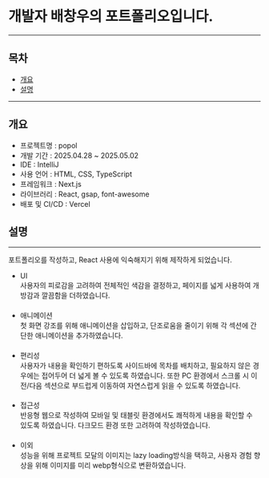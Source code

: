 # 개발자 배창우의 포트폴리오입니다.
***
## 목차
- [개요](#개요)
- [설명](#설명)
***
## 개요
- 프로젝트명 : popol
- 개발 기간 : 2025.04.28 ~ 2025.05.02
- IDE : IntelliJ
- 사용 언어 : HTML, CSS, TypeScript
- 프레임워크 : Next.js
- 라이브러리 : React, gsap, font-awesome
- 배포 및 CI/CD : Vercel
## 설명
***
포트폴리오를 작성하고, React 사용에 익숙해지기 위해 제작하게 되었습니다.  
- UI  
사용자의 피로감을 고려하여 전체적인 색감을 결정하고, 페이지를 넓게 사용하여 개방감과 깔끔함을 더하였습니다.  
####
- 애니메이션  
첫 화면 강조를 위해 애니메이션을 삽입하고, 단조로움을 줄이기 위해 각 섹션에 간단한 애니메이션을 추가하였습니다.  
####
- 편리성  
사용자가 내용을 확인하기 편하도록 사이드바에 목차를 배치하고, 필요하지 않은 경우에는 접어두어 더 넓게 볼 수 있도록 하였습니다. 또한 PC 환경에서 스크롤 시 이전/다음 섹션으로 부드럽게 이동하여 자연스럽게 읽을 수 있도록 하였습니다.  
####
- 접근성  
반응형 웹으로 작성하여 모바일 및 태블릿 환경에서도 쾌적하게 내용을 확인할 수 있도록 하였습니다. 다크모드 환경 또한 고려하여 작성하였습니다.  
####
- 이외  
성능을 위해 프로젝트 모달의 이미지는 lazy loading방식을 택하고, 사용자 경험 향상을 위해 이미지를 미리 webp형식으로 변환하였습니다. 